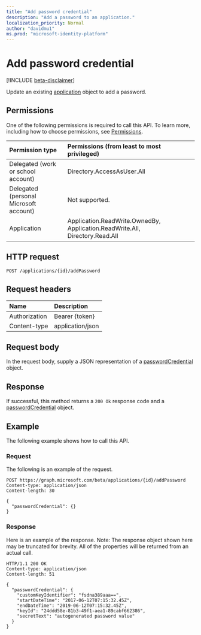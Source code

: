 ```yaml
---
title: "Add password credential"
description: "Add a password to an application."
localization_priority: Normal
author: "davidmu1"
ms.prod: "microsoft-identity-platform"
---
```


# Add password credential 

[!INCLUDE [beta-disclaimer](../../includes/beta-disclaimer.md)]

Update an existing [application](../resources/application.md) object to add a password.

## Permissions

One of the following permissions is required to call this API. To learn more, including how to choose permissions, see [Permissions](../../../concepts/permissions_reference.md).

| Permission type | Permissions (from least to most privileged) |
|:-------------- |:------------------------------------------- |
| Delegated (work or school account) | Directory.AccessAsUser.All |
| Delegated (personal Microsoft account) | Not supported. |
| Application | Application.ReadWrite.OwnedBy, Application.ReadWrite.All, Directory.Read.All |

## HTTP request

<!-- { "blockType": "ignored" } -->
```http
POST /applications/{id}/addPassword

```
## Request headers

| Name | Description|
|:---------------|:----------|
| Authorization  | Bearer {token} |
| Content-type   | application/json |

## Request body

In the request body, supply a JSON representation of a [passwordCredential](../resources/passwordcredential.md) object.

## Response

If successful, this method returns a `200 Ok` response code and a [passwordCredential](../resources/passwordcredential.md) object.

## Example

The following example shows how to call this API.

### Request

The following is an example of the request.

<!-- {
  "blockType": "request",
  "name": "create_directoryobject_from_application"
}-->
```http
POST https://graph.microsoft.com/beta/applications/{id}/addPassword
Content-type: application/json
Content-length: 30

{
  "passwordCredential": {}
}
```

### Response

Here is an example of the response. Note: The response object shown here may be truncated for brevity. All of the properties will be returned from an actual call.
<!-- {
  "blockType": "response",
  "truncated": true,
  "@odata.type": "microsoft.graph.passwordCredential"
} -->
```http
HTTP/1.1 200 OK
Content-type: application/json
Content-length: 51

{
  "passwordCredential": {
    "customKeyIdentifier": "fsdna389aaa==",
    "startDateTime": "2017-06-12T07:15:32.45Z",
    "endDateTime": "2019-06-12T07:15:32.45Z",
    "keyId": "24ddd58e-81b3-49f1-aea1-89cabf662386",
    "secretText": "autogenerated password value"
  }
}
```

<!-- uuid: 8fcb5dbc-d5aa-4681-8e31-b001d5168d79
2015-10-25 14:57:30 UTC -->
<!-- {
  "type": "#page.annotation",
  "description": "Create owner",
  "keywords": "",
  "section": "documentation",
  "tocPath": ""
}-->